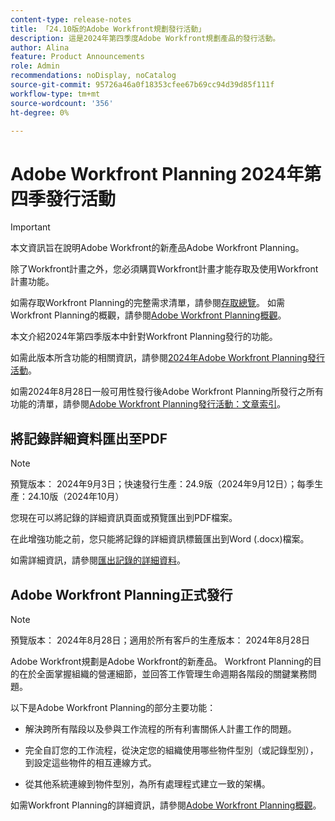 ```yaml
---
content-type: release-notes
title: 「24.10版的Adobe Workfront規劃發行活動」
description: 這是2024年第四季度Adobe Workfront規劃產品的發行活動。
author: Alina
feature: Product Announcements
role: Admin
recommendations: noDisplay, noCatalog
source-git-commit: 95726a46a0f18353cfee67b69cc94d39d85f111f
workflow-type: tm+mt
source-wordcount: '356'
ht-degree: 0%

---
```



# Adobe Workfront Planning 2024年第四季發行活動

<!--remove this important intro after the 25.1 release-->

>[!IMPORTANT]
>
>本文資訊旨在說明Adobe Workfront的新產品Adobe Workfront Planning。
>
>除了Workfront計畫之外，您必須購買Workfront計畫才能存取及使用Workfront計畫功能。
>
>如需存取Workfront Planning的完整需求清單，請參閱[存取總覽](/help/quicksilver/planning/access/access-overview.md)。
>如需Workfront Planning的概觀，請參閱[Adobe Workfront Planning概觀](/help/quicksilver/planning/general/planning-overview.md)。
>

本文介紹2024年第四季版本中針對Workfront Planning發行的功能。

如需此版本所含功能的相關資訊，請參閱[2024年Adobe Workfront Planning發行活動](/help/quicksilver/planning/general/release-activity.md)。


<!--keep the sentence below for all future quarterly release pages-->
<!--remove the general activity mention after fourth quarter 2024 is released-->

如需2024年8月28日一般可用性發行後Adobe Workfront Planning所發行之所有功能的清單，請參閱[Adobe Workfront Planning發行活動：文章索引](/help/quicksilver/product-announcements/product-releases/planning-release-activity/planning-release-activity-article-index.md)。

## 將記錄詳細資料匯出至PDF

>[!NOTE]
>
>預覽版本： 2024年9月3日；快速發行生產：24.9版（2024年9月12日）；每季生產：24.10版（2024年10月）

您現在可以將記錄的詳細資訊頁面或預覽匯出到PDF檔案。

在此增強功能之前，您只能將記錄的詳細資訊標籤匯出到Word (.docx)檔案。

如需詳細資訊，請參閱[匯出記錄的詳細資料](/help/quicksilver/planning/records/export-the-record-page.md)。

## Adobe Workfront Planning正式發行

>[!NOTE]
>
>預覽版本： 2024年8月28日；適用於所有客戶的生產版本： 2024年8月28日

Adobe Workfront規劃是Adobe Workfront的新產品。 Workfront Planning的目的在於全面掌握組織的營運細節，並回答工作管理生命週期各階段的關鍵業務問題。

以下是Adobe Workfront Planning的部分主要功能：

* 解決跨所有階段以及參與工作流程的所有利害關係人計畫工作的問題。

* 完全自訂您的工作流程，從決定您的組織使用哪些物件型別（或記錄型別），到設定這些物件的相互連線方式。

* 從其他系統連線到物件型別，為所有處理程式建立一致的架構。

如需Workfront Planning的詳細資訊，請參閱[Adobe Workfront Planning概觀](/help/quicksilver/planning/general/planning-overview.md)。

